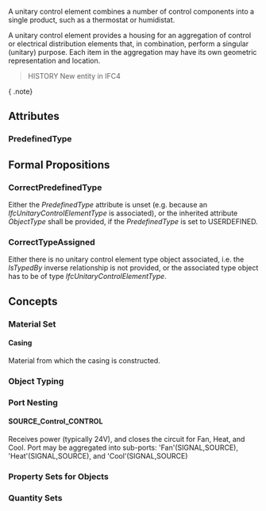 A unitary control element combines a number of control components into a single product, such as a thermostat or humidistat.

<!-- end of short definition -->


A unitary control element provides a housing for an aggregation of control or electrical distribution elements that, in combination, perform a singular (unitary) purpose. Each item in the aggregation may have its own geometric representation and location.

> HISTORY New entity in IFC4

{ .note}
>

## Attributes

### PredefinedType


## Formal Propositions

### CorrectPredefinedType
Either the _PredefinedType_ attribute is unset (e.g. because an _IfcUnitaryControlElementType_ is associated), or the inherited attribute _ObjectType_ shall be provided, if the _PredefinedType_ is set to USERDEFINED.

### CorrectTypeAssigned
Either there is no unitary control element type object associated, i.e. the _IsTypedBy_ inverse relationship is not provided, or the associated type object has to be of type _IfcUnitaryControlElementType_.

## Concepts

### Material Set



#### Casing

Material from which the casing is constructed.

### Object Typing



### Port Nesting



#### SOURCE_Control_CONTROL

Receives power (typically 24V), and closes the circuit for Fan, Heat, and Cool. Port may be aggregated into sub-ports: 'Fan'(SIGNAL,SOURCE), 'Heat'(SIGNAL,SOURCE), and 'Cool'(SIGNAL,SOURCE)

### Property Sets for Objects



### Quantity Sets



